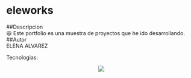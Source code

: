 # eleworks
##Descripcion<br>
😃  Este portfolio es una muestra de proyectos que he ido desarrollando.<br>
##Autor <br>
ELENA ALVAREZ<br>

Tecnologias: 
<p align="center">
  <a href="https://skillicons.dev">
    <img src="https://skillicons.dev/icons?i=git,js,html,css" />
  </a>
</p>

